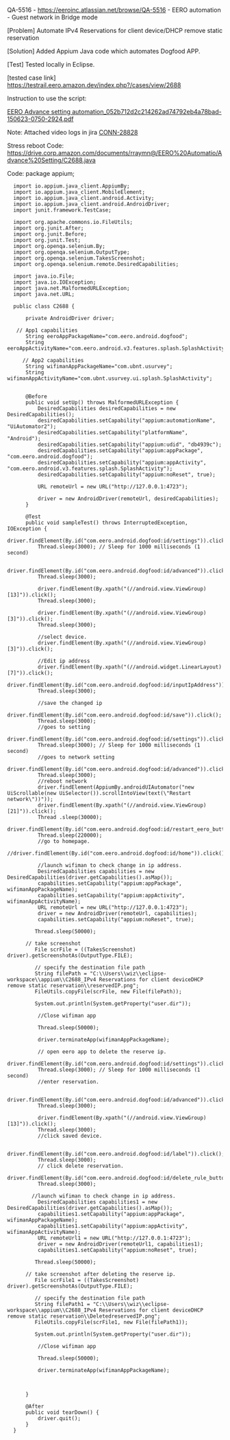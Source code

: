 QA-5516 - https://eeroinc.atlassian.net/browse/QA-5516 - EERO automation - Guest network in Bridge mode

[Problem] Automate  IPv4 Reservations for client device/DHCP remove static reservation 

[Solution] Added Appium Java code which automates Dogfood APP.

[Test] Tested locally in Eclipse.

[tested case link]
https://testrail.eero.amazon.dev/index.php?/cases/view/2688

Instruction to use the script:

[EERO Advance setting automation_052b712d2c214262ad74792eb4a78bad-150623-0750-2924.pdf](https://github.com/rraymneero/Dosta-EERO-Automation/files/11757765/EERO.Advance.setting.automation_052b712d2c214262ad74792eb4a78bad-150623-0750-2924.pdf)

Note: Attached video logs in jira [CONN-28828](https://eeroinc.atlassian.net/browse/CONN-28828)

Stress reboot Code:
https://drive.corp.amazon.com/documents/rraymn@/EERO%20Automatio/Advance%20Setting/C2688.java

Code:
        package appium;
      
      import io.appium.java_client.AppiumBy;
      import io.appium.java_client.MobileElement;
      import io.appium.java_client.android.Activity;
      import io.appium.java_client.android.AndroidDriver;
      import junit.framework.TestCase;
      
      import org.apache.commons.io.FileUtils;
      import org.junit.After;
      import org.junit.Before;
      import org.junit.Test;
      import org.openqa.selenium.By;
      import org.openqa.selenium.OutputType;
      import org.openqa.selenium.TakesScreenshot;
      import org.openqa.selenium.remote.DesiredCapabilities;
      
      import java.io.File;
      import java.io.IOException;
      import java.net.MalformedURLException;
      import java.net.URL;
      
      public class C2688 {
      
          private AndroidDriver driver;
          
       // App1 capabilities
          String eeroAppPackageName="com.eero.android.dogfood";
          String eeroAppActivityName="com.eero.android.v3.features.splash.SplashActivity";
      
         // App2 capabilities
          String wifimanAppPackageName="com.ubnt.usurvey";
          String wifimanAppActivityName="com.ubnt.usurvey.ui.splash.SplashActivity";
      
      
          @Before
          public void setUp() throws MalformedURLException {
              DesiredCapabilities desiredCapabilities = new DesiredCapabilities();
              desiredCapabilities.setCapability("appium:automationName", "UiAutomator2");
              desiredCapabilities.setCapability("platformName", "Android");
              desiredCapabilities.setCapability("appium:udid", "db4939c");
              desiredCapabilities.setCapability("appium:appPackage", "com.eero.android.dogfood");
              desiredCapabilities.setCapability("appium:appActivity", "com.eero.android.v3.features.splash.SplashActivity");
              desiredCapabilities.setCapability("appium:noReset", true);
      
              URL remoteUrl = new URL("http://127.0.0.1:4723");
      
              driver = new AndroidDriver(remoteUrl, desiredCapabilities);
          }
      
          @Test
          public void sampleTest() throws InterruptedException, IOException {
              driver.findElement(By.id("com.eero.android.dogfood:id/settings")).click();
              Thread.sleep(3000); // Sleep for 1000 milliseconds (1 second)
              
              driver.findElement(By.id("com.eero.android.dogfood:id/advanced")).click();
              Thread.sleep(3000);
              
              driver.findElement(By.xpath("(//android.view.ViewGroup)[13]")).click();
              Thread.sleep(3000);
              
              driver.findElement(By.xpath("(//android.view.ViewGroup)[3]")).click();
              Thread.sleep(3000);
              
              //select device.
              driver.findElement(By.xpath("(//android.view.ViewGroup)[3]")).click();
              
              //Edit ip address
              driver.findElement(By.xpath("(//android.widget.LinearLayout)[7]")).click();
              driver.findElement(By.id("com.eero.android.dogfood:id/inputIpAddress")).sendKeys("192.168.4.55");
              Thread.sleep(3000);
              
              //save the changed ip
              driver.findElement(By.id("com.eero.android.dogfood:id/save")).click();
              Thread.sleep(3000);
              //goes to setting
              driver.findElement(By.id("com.eero.android.dogfood:id/settings")).click();
              Thread.sleep(3000); // Sleep for 1000 milliseconds (1 second)
              //goes to network setting
              driver.findElement(By.id("com.eero.android.dogfood:id/advanced")).click();
              Thread.sleep(3000);
              //reboot network
              driver.findElement(AppiumBy.androidUIAutomator("new UiScrollable(new UiSelector()).scrollIntoView(text(\"Restart network\"))"));
              driver.findElement(By.xpath("(//android.view.ViewGroup)[21]")).click();
              Thread .sleep(30000);
              driver.findElement(By.id("com.eero.android.dogfood:id/restart_eero_button")).click();
              Thread.sleep(220000);
              //go to homepage.
              //driver.findElement(By.id("com.eero.android.dogfood:id/home")).click();
              
              //launch wifiman to check change in ip address.
              DesiredCapabilities capabilities = new DesiredCapabilities(driver.getCapabilities().asMap());
              capabilities.setCapability("appium:appPackage", wifimanAppPackageName);
              capabilities.setCapability("appium:appActivity", wifimanAppActivityName);
              URL remoteUrl = new URL("http://127.0.0.1:4723");
              driver = new AndroidDriver(remoteUrl, capabilities);
              capabilities.setCapability("appium:noReset", true);
              
             Thread.sleep(50000);
              
          // take screenshot
             File scrFile = ((TakesScreenshot) driver).getScreenshotAs(OutputType.FILE);
      
             // specify the destination file path
             String filePath = "C:\\Users\\wiz\\eclipse-workspace\\appium\\C2688_IPv4 Reservations for client deviceDHCP remove static reservation\\reservedIP.png";
             FileUtils.copyFile(scrFile, new File(filePath));
      
             System.out.println(System.getProperty("user.dir"));
              
              //Close wifiman app
              
              Thread.sleep(50000);
              
              driver.terminateApp(wifimanAppPackageName);
              
              // open eero app to delete the reserve ip.
              driver.findElement(By.id("com.eero.android.dogfood:id/settings")).click();
              Thread.sleep(3000); // Sleep for 1000 milliseconds (1 second)
              //enter reservation.
              
              driver.findElement(By.id("com.eero.android.dogfood:id/advanced")).click();
              Thread.sleep(3000);
              
              driver.findElement(By.xpath("(//android.view.ViewGroup)[13]")).click();
              Thread.sleep(3000);
              //click saved device.
              
              driver.findElement(By.id("com.eero.android.dogfood:id/label")).click();
              Thread.sleep(3000);
              // click delete reservation.
              driver.findElement(By.id("com.eero.android.dogfood:id/delete_rule_button")).click();
              Thread.sleep(3000);
              
            //launch wifiman to check change in ip address.
              DesiredCapabilities capabilities1 = new DesiredCapabilities(driver.getCapabilities().asMap());
              capabilities1.setCapability("appium:appPackage", wifimanAppPackageName);
              capabilities1.setCapability("appium:appActivity", wifimanAppActivityName);
              URL remoteUrl1 = new URL("http://127.0.0.1:4723");
              driver = new AndroidDriver(remoteUrl1, capabilities1);
              capabilities1.setCapability("appium:noReset", true);
              
             Thread.sleep(50000);
              
          // take screenshot after deleting the reserve ip.
             File scrFile1 = ((TakesScreenshot) driver).getScreenshotAs(OutputType.FILE);
      
             // specify the destination file path
             String filePath1 = "C:\\Users\\wiz\\eclipse-workspace\\appium\\C2688_IPv4 Reservations for client deviceDHCP remove static reservation\\DeletedreservedIP.png";
             FileUtils.copyFile(scrFile1, new File(filePath1));
      
             System.out.println(System.getProperty("user.dir"));
              
              //Close wifiman app
              
              Thread.sleep(50000);
              
              driver.terminateApp(wifimanAppPackageName);
              
          
              
          }
      
          @After
          public void tearDown() {
              driver.quit();
          }
      }
